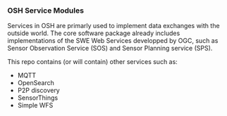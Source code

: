### OSH Service Modules

Services in OSH are primarly used to implement data exchanges with the outside world. The core software package already includes implementations of the SWE Web Services developped by OGC, such as Sensor Observation Service (SOS) and Sensor Planning service (SPS).

This repo contains (or will contain) other services such as:

  - MQTT
  - OpenSearch
  - P2P discovery
  - SensorThings
  - Simple WFS
